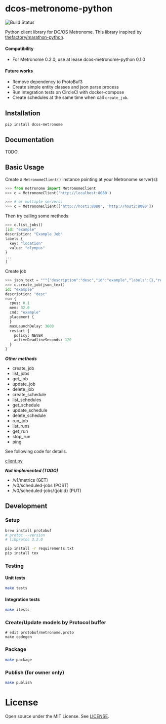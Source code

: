 # dcos-metronome-python

![Build Status](https://circleci.com/gh/tsukaby/dcos-metronome-python.svg?style=shield&circle-token=449ff532f9d0943476a054e97a29cb62b001442e)

Python client library for DC/OS Metronome.
This library inspired by [thefactory/marathon-python](https://github.com/thefactory/marathon-python).

#### Compatibility

* For Metronome 0.2.0, use at lease dcos-metronome-python 0.1.0

#### Future works

* Remove dependency to ProtoBuf3
* Create simple entity classes and json parse process
* Run integration tests on CircleCI with docker-compose
* Create schedules at the same time when call `create_job`.

## Installation

```bash
pip install dcos-metronome
```

## Documentation

TODO

## Basic Usage

Create a `MetronomeClient()` instance pointing at your Metronome server(s):
```python
>>> from metronome import MetronomeClient
>>> c = MetronomeClient('http://localhost:8080')

>>> # or multiple servers:
>>> c = MetronomeClient(['http://host1:8080', 'http://host2:8080'])
```

Then try calling some methods:
```python
>>> c.list_jobs()
[id: "example"
description: "Example Job"
labels {
  key: "location"
  value: "olympus"
}
...
]
```

Create job

```python
>>> json_text = """{"description":"desc","id":"example","labels":{},"run":{"artifacts":[],"cmd":"example","cpus":0.1,"disk":0,"env":{},"maxLaunchDelay":3600,"mem":32,"restart":{"activeDeadlineSeconds":120,"policy":"NEVER"},"volumes":[]}}"""
>>> c.create_job(json_text)
id: "example"
description: "desc"
run {
  cpus: 0.1
  mem: 32.0
  cmd: "example"
  placement {
  }
  maxLaunchDelay: 3600
  restart {
    policy: NEVER
    activeDeadlineSeconds: 120
  }
}
```

***Other methods***

- create_job
- list_jobs
- get_job
- update_job
- delete_job
- create_schedule
- list_schedules
- get_schedule
- update_schedule
- delete_schedule
- run_job
- list_runs
- get_run
- stop_run
- ping

See following code for details.

[client.py](metronome/client.py)

***Not implemented (TODO)***

- /v1/metrics (GET)
- /v0/scheduled-jobs (POST)
- /v0/scheduled-jobs/{jobId} (PUT)

## Development

### Setup

```bash
brew install protobuf
# protoc --version
# libprotoc 3.2.0

pip install -r requirements.txt
pip install tox
```

### Testing

#### Unit tests

```bash
make tests
```

#### Integration tests

```bash
make itests
```

### Create/Update models by Protocol buffer

```
# edit protobuf/metronome.proto
make codegen
```

### Package

```bash
make package
```

### Publish (for owner only)

```bash
make publish
```

# License

Open source under the MIT License. See [LICENSE](LICENSE).
